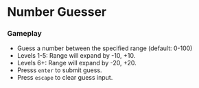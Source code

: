 # Number Guesser

### Gameplay
- Guess a number between the specified range (default: 0-100)
- Levels 1-5: Range will expand by -10, +10.
- Levels 6+: Range will expand by -20, +20.
- Presss `enter` to submit guess.
- Press `escape` to clear guess input.
